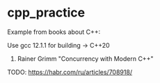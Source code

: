 # cpp_practice
Example from books about C++:

Use gcc 12.1.1 for building -> C++20

1. Rainer Grimm "Concurrency with Modern C++"

TODO:
https://habr.com/ru/articles/708918/

